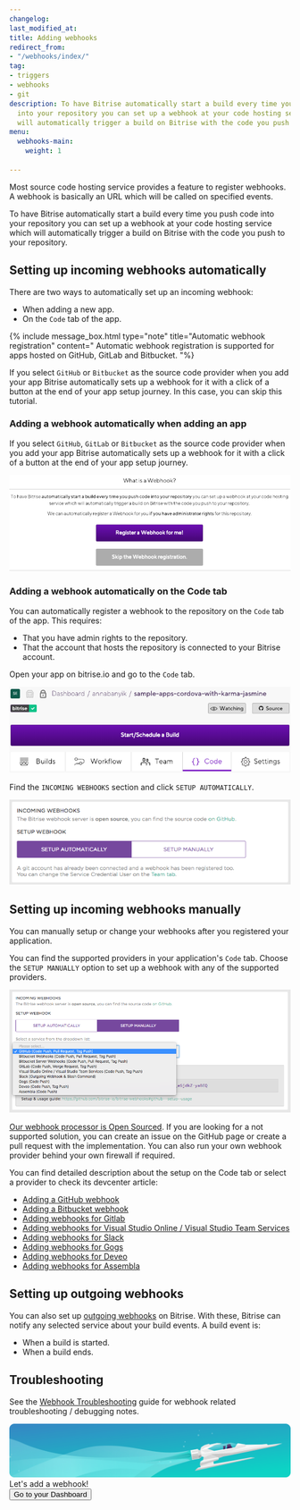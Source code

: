 ```yaml
---
changelog:
last_modified_at:
title: Adding webhooks
redirect_from:
- "/webhooks/index/"
tag:
- triggers
- webhooks
- git
description: To have Bitrise automatically start a build every time you push code
  into your repository you can set up a webhook at your code hosting service which
  will automatically trigger a build on Bitrise with the code you push to your repository.
menu:
  webhooks-main:
    weight: 1

---
```

Most source code hosting service provides a feature to register webhooks. A webhook is basically an URL which will be called on specified events.

To have Bitrise automatically start a build every time you push code into your repository you can set up a webhook at your code hosting service which will automatically trigger a build on Bitrise with the code you push to your repository.

## Setting up incoming webhooks automatically

There are two ways to automatically set up an incoming webhook:

* When adding a new app.
* On the `Code` tab of the app.

{% include message_box.html type="note" title="Automatic webhook registration" content=" Automatic webhook registration is supported for apps hosted on GitHub, GitLab and Bitbucket. "%}

If you select `GitHub` or `Bitbucket` as the source code provider when you add your app Bitrise automatically sets up a webhook for it with a click of a button at the end of your app setup journey. In this case, you can skip this tutorial.

### Adding a webhook automatically when adding an app

If you select `GitHub`, `GitLab` or `Bitbucket` as the source code provider when you add your app Bitrise automatically sets up a webhook for it with a click of a button at the end of your app setup journey.

![](/img/register-webhook.png)

### Adding a webhook automatically on the Code tab

You can automatically register a webhook to the repository on the `Code` tab of the app. This requires:

* That you have admin rights to the repository.
* That the account that hosts the repository is connected to your Bitrise account.

Open your app on bitrise.io and go to the `Code` tab.

![](/img/code-tab-webhook.png)

Find the `INCOMING WEBHOOKS` section and click `SETUP AUTOMATICALLY`.

![Register webhook](/img/webhook-auto.png)

## Setting up incoming webhooks manually

You can manually setup or change your webhooks after you registered your application.

You can find the supported providers in your application's `Code` tab. Choose the `SETUP MANUALLY` option to set up a webhook with any of the supported providers.

![Screenshot](/img/webhook-providers.png)

[Our webhook processor is Open Sourced](https://github.com/bitrise-io/bitrise-webhooks). If you are looking for a not supported solution, you can create an issue on the GitHub page or create a pull request with the implementation. You can also run your own webhook provider behind your own firewall if required.

You can find detailed description about the setup on the Code tab or select a provider to check its devcenter article:

* [Adding a GitHub webhook](/webhooks/adding-a-github-webhook)
* [Adding a Bitbucket webhook](/webhooks/adding-a-bitbucket-webhook)
* [Adding webhooks for Gitlab](/webhooks/adding-a-gitlab-webhook)
* [Adding webhooks for Visual Studio Online / Visual Studio Team Services](/webhooks/adding-a-visual-studio-webhook)
* [Adding webhooks for Slack](/webhooks/adding-a-slack-webhook)
* [Adding webhooks for Gogs](/webhooks/adding-a-gogs-webhook)
* [Adding webhooks for Deveo](/webhooks/adding-deveo-webhook)
* [Adding webhooks for Assembla](/webhooks/adding-assembla-webhook)

## Setting up outgoing webhooks

You can also set up [outgoing webhooks](/webhooks/adding-outgoing-webhooks/) on Bitrise. With these, Bitrise can notify any selected service about your build events. A build event is:

* When a build is started.
* When a build ends.

## Troubleshooting

See the [Webhook Troubleshooting](/webhooks/troubleshooting) guide
for webhook related troubleshooting / debugging notes.

<div class="banner">
	<img src="/assets/images/banner-bg-888x170.png" style="border: none;">
	<div class="deploy-text">Let's add a webhook!</div>
	<a target="_blank" href="https://app.bitrise.io/dashboard/builds"><button class="button">Go to your Dashboard</button></a>
</div>
